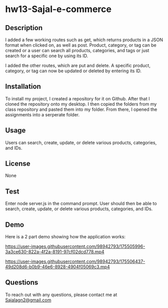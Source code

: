 # hw13-Sajal-e-commerce

## Description 
I added a few working routes such as get, which returns products in a JSON format when clicked on, as well as post. Product, category, or tag can be created or a user can search all products, categories, and tags or just search for a specific one by using its ID.

I added the other routes, which are put and delete. A specific product, category, or tag can now be updated or deleted by entering its ID. 

## Installation 
To install my project, I created a repository for it on Github. After that I cloned the repository onto my desktop. I then copied the folders from my class repository and pasted them into my folder. From there, I opened the assignments into a serperate folder.

## Usage
Users can search, create, update, or delete various products, categories, and IDs.

## License
None

## Test
Enter node server.js in the command prompt. User should then be able to search, create, update, or delete various products, categories, and IDs.

## Demo
Here is a 2 part demo showing how the application works:



https://user-images.githubusercontent.com/98942793/175505996-3a3ce630-822a-4f2a-8191-97cf02dcd778.mp4



https://user-images.githubusercontent.com/98942793/175506437-49d208d6-b0b9-46e6-8928-4904f05069c3.mp4



## Questions
To reach out with any questions, please contact me at Sajalagn2@gmail.com
